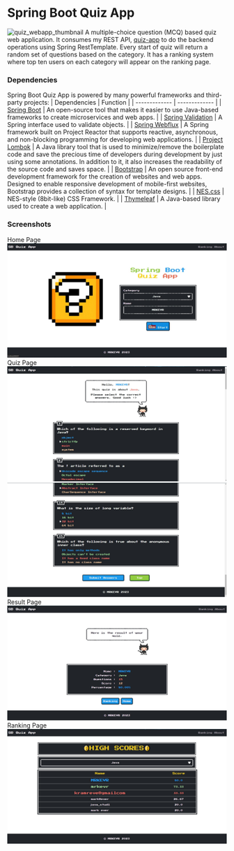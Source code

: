 # Spring Boot Quiz App
![quiz_webapp_thumbnail](https://github.com/mrkevr/e-commerce/assets/98044708/473200ee-fe27-4e51-9a31-2484bd2fe2ac)
A multiple-choice question (MCQ) based quiz web application. 
It consumes my REST API, [quiz-app](https://github.com/mrkevr/quiz-app) to do the backend operations using Spring RestTemplate. Every start of quiz will return a random set of questions based on the category. It has a ranking system where top ten users on each category will appear on the ranking page.

### Dependencies
Spring Boot Quiz App is powered by many powerful frameworks and third-party projects:
| Dependencies | Function |
| ------------- | ------------- |
| [Spring Boot](https://spring.io/projects/spring-boot)  | An open-source tool that makes it easier to use Java-based frameworks to create microservices and web apps.  |
| [Spring Validation](https://docs.spring.io/spring-framework/reference/core/validation/beanvalidation.html)  |  A Spring interface used to validate objects. |
| [Spring Webflux](https://docs.spring.io/spring-framework/reference/web/webflux.html) | A Spring framework built on Project Reactor that supports reactive, asynchronous, and non-blocking programming for developing web applications. |
| [Project Lombok](https://projectlombok.org/) | A Java library tool that is used to minimize/remove the boilerplate code and save the precious time of developers during development by just using some annotations. In addition to it, it also increases the readability of the source code and saves space. |
| [Bootstrap](https://getbootstrap.com) | An open source front-end development framework for the creation of websites and web apps. Designed to enable responsive development of mobile-first websites, Bootstrap provides a collection of syntax for template designs. |
| [NES.css](https://nostalgic-css.github.io/NES.css) | NES-style (8bit-like) CSS Framework. |
| [Thymeleaf](https://www.thymeleaf.org/) | A Java-based library used to create a web application. |

### Screenshots
Home Page
![home](https://github.com/mrkevr/quiz-web-app/blob/master/screenshots/home.jpg)
Quiz Page
![quiz1](https://github.com/mrkevr/quiz-web-app/blob/master/screenshots/quiz1.jpg)
![quiz1](https://github.com/mrkevr/quiz-web-app/blob/master/screenshots/quiz2.jpg)
Result Page
![result](https://github.com/mrkevr/quiz-web-app/blob/master/screenshots/result.jpg)
Ranking Page
![ranking](https://github.com/mrkevr/quiz-web-app/blob/master/screenshots/ranking.jpg)
